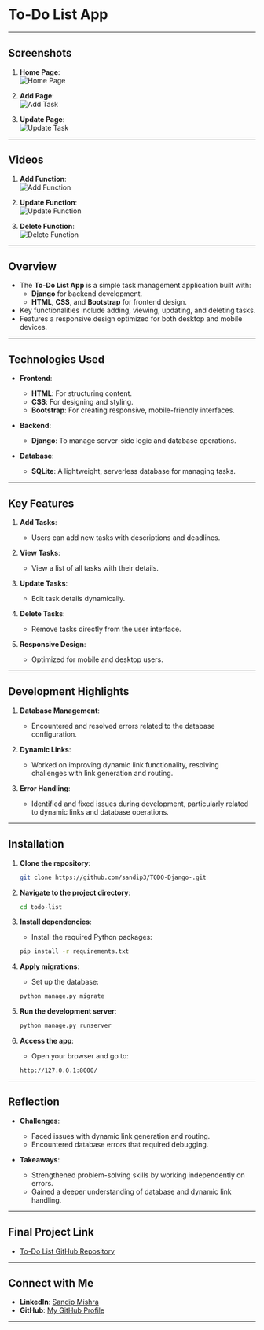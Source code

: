# **To-Do List App**

---

## **Screenshots**

1. **Home Page**:  
   ![Home Page](./Public/IMG/Home%20Page.png)

2. **Add Page**:  
   ![Add Task](./Public/IMG/Add%20Task.png)

3. **Update Page**:  
   ![Update Task](./Public/IMG/Update%20Task.png)

---

## **Videos**

1. **Add Function**:  
   ![Add Function](./Public/Vid/Add.gif)

2. **Update Function**:  
   ![Update Function](./Public/Vid/Update.gif)

3. **Delete Function**:  
   ![Delete Function](./Public/Vid/Delate.gif)

---
## **Overview**
- The **To-Do List App** is a simple task management application built with:
  - **Django** for backend development.
  - **HTML**, **CSS**, and **Bootstrap** for frontend design.
- Key functionalities include adding, viewing, updating, and deleting tasks.
- Features a responsive design optimized for both desktop and mobile devices.

---

## **Technologies Used**
- **Frontend**:
  - **HTML**: For structuring content.
  - **CSS**: For designing and styling.
  - **Bootstrap**: For creating responsive, mobile-friendly interfaces.

- **Backend**:
  - **Django**: To manage server-side logic and database operations.

- **Database**:
  - **SQLite**: A lightweight, serverless database for managing tasks.

---

## **Key Features**
1. **Add Tasks**:
   - Users can add new tasks with descriptions and deadlines.

2. **View Tasks**:
   - View a list of all tasks with their details.

3. **Update Tasks**:
   - Edit task details dynamically.

4. **Delete Tasks**:
   - Remove tasks directly from the user interface.

5. **Responsive Design**:
   - Optimized for mobile and desktop users.

---

## **Development Highlights**
1. **Database Management**:
   - Encountered and resolved errors related to the database configuration.

2. **Dynamic Links**:
   - Worked on improving dynamic link functionality, resolving challenges with link generation and routing.

3. **Error Handling**:
   - Identified and fixed issues during development, particularly related to dynamic links and database operations.

---

## **Installation**

1. **Clone the repository**:
   ```bash
   git clone https://github.com/sandip3/TODO-Django-.git
   ```

2. **Navigate to the project directory**:
   ```bash
   cd todo-list
   ```

3. **Install dependencies**:
   - Install the required Python packages:
   ```bash
   pip install -r requirements.txt
   ```

4. **Apply migrations**:
   - Set up the database:
   ```bash
   python manage.py migrate
   ```

5. **Run the development server**:
   ```bash
   python manage.py runserver
   ```

6. **Access the app**:
   - Open your browser and go to:
   ```url
   http://127.0.0.1:8000/
   ```

---

## **Reflection**
- **Challenges**:
  - Faced issues with dynamic link generation and routing.
  - Encountered database errors that required debugging.

- **Takeaways**:
  - Strengthened problem-solving skills by working independently on errors.
  - Gained a deeper understanding of database and dynamic link handling.

---

## **Final Project Link**
- [To-Do List GitHub Repository](https://github.com/sandip3/TODO-Django-)

---

## **Connect with Me**
- **LinkedIn**: [Sandip Mishra](https://www.linkedin.com/in/sandip-mishra333/)  
- **GitHub**: [My GitHub Profile](https://github.com/sandip3/)

---

